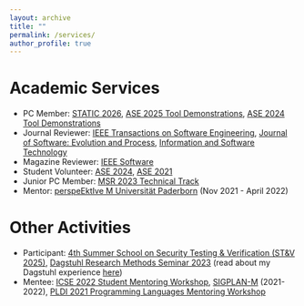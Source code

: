 ```yaml
---
layout: archive
title: ""
permalink: /services/
author_profile: true
---
```


**Academic Services**
======

* PC Member: [STATIC 2026](https://conf.researchr.org/home/icse-2026/static-2026), [ASE 2025 Tool Demonstrations](https://conf.researchr.org/track/ase-2025/ase-2025-tool-demonstration-track), [ASE 2024 Tool Demonstrations](https://conf.researchr.org/track/ase-2024/ase-2024-tool-demonstrations)
* Journal Reviewer: [IEEE Transactions on Software Engineering](https://ieeexplore.ieee.org/xpl/RecentIssue.jsp?punumber=32), [Journal of Software: Evolution and Process](https://onlinelibrary.wiley.com/journal/20477481), [Information and Software Technology](https://www.sciencedirect.com/journal/information-and-software-technology) 
* Magazine Reviewer: [IEEE Software](https://www.computer.org/csdl/magazine/so)
* Student Volunteer: [ASE 2024](https://conf.researchr.org/home/ase-2024), [ASE 2021](https://conf.researchr.org/home/ase-2021)
* Junior PC Member: [MSR 2023 Technical Track](https://conf.researchr.org/track/msr-2023/msr-2023-technical-papers?)
* Mentor: [perspeEktIve M Universität Paderborn](https://www.eim.uni-paderborn.de/en/faculty/studies/mentoring-programme) (Nov 2021 - April 2022)

**Other Activities**
=====

* Participant: [4th Summer School on Security Testing & Verification (ST&V 2025)](https://cybersecurity-research.be/summer-school-on-security-testing-and-verification-2025), [Dagstuhl Research Methods Seminar 2023](https://www.dagstuhl.de/en/seminars/seminar-calendar/seminar-details/23433) (read about my Dagstuhl experience [here](https://mugdhak30.github.io/Schloss-Dagstuhl/))
* Mentee: [ICSE 2022 Student Mentoring Workshop](https://conf.researchr.org/track/icse-2022/icse-2022-smew---student-mentoring-workshop), [SIGPLAN-M](https://www.sigplan.org/LongTermMentoring/) (2021-2022), [PLDI 2021 Programming Languages Mentoring Workshop](https://pldi21.sigplan.org/home/PLMW-PLDI-2021)